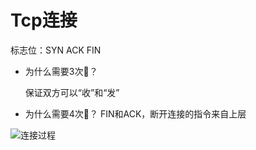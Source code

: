 # Tcp连接

标志位：SYN ACK FIN

* 为什么需要3次🤝？

    保证双方可以“收”和“发”

* 为什么需要4次👋？
    FIN和ACK，断开连接的指令来自上层

![连接过程](https://pic3.zhimg.com/80/v2-e8aaab48ff996e5cd8a5b39dc450bd6a_hd.jpg)
